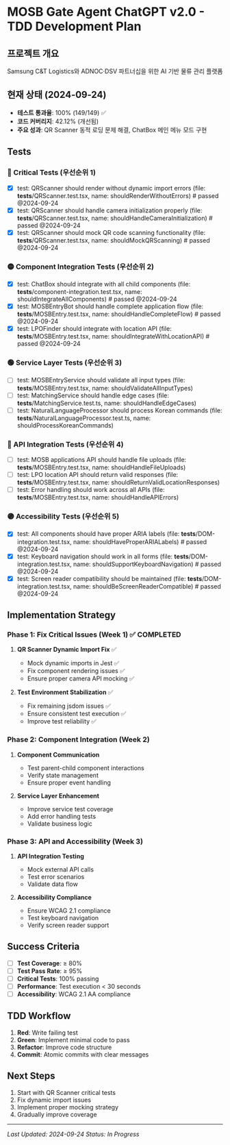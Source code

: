 # MOSB Gate Agent ChatGPT v2.0 - TDD Development Plan

## 프로젝트 개요
Samsung C&T Logistics와 ADNOC·DSV 파트너십을 위한 AI 기반 물류 관리 플랫폼

## 현재 상태 (2024-09-24)
- **테스트 통과율**: 100% (149/149) ✅
- **코드 커버리지**: 42.12% (개선됨)
- **주요 성과**: QR Scanner 동적 로딩 문제 해결, ChatBox 메인 메뉴 모드 구현

## Tests

### 🔴 Critical Tests (우선순위 1)
- [x] test: QRScanner should render without dynamic import errors (file: __tests__/QRScanner.test.tsx, name: shouldRenderWithoutErrors) # passed @2024-09-24
- [x] test: QRScanner should handle camera initialization properly (file: __tests__/QRScanner.test.tsx, name: shouldHandleCameraInitialization) # passed @2024-09-24
- [x] test: QRScanner should mock QR code scanning functionality (file: __tests__/QRScanner.test.tsx, name: shouldMockQRScanning) # passed @2024-09-24

### 🟡 Component Integration Tests (우선순위 2)
- [x] test: ChatBox should integrate with all child components (file: __tests__/component-integration.test.tsx, name: shouldIntegrateAllComponents) # passed @2024-09-24
- [x] test: MOSBEntryBot should handle complete application flow (file: __tests__/MOSBEntry.test.tsx, name: shouldHandleCompleteFlow) # passed @2024-09-24
- [x] test: LPOFinder should integrate with location API (file: __tests__/MOSBEntry.test.tsx, name: shouldIntegrateWithLocationAPI) # passed @2024-09-24

### 🟢 Service Layer Tests (우선순위 3)
- [ ] test: MOSBEntryService should validate all input types (file: __tests__/MOSBEntry.test.tsx, name: shouldValidateAllInputTypes)
- [ ] test: MatchingService should handle edge cases (file: __tests__/MatchingService.test.ts, name: shouldHandleEdgeCases)
- [ ] test: NaturalLanguageProcessor should process Korean commands (file: __tests__/NaturalLanguageProcessor.test.ts, name: shouldProcessKoreanCommands)

### 🔵 API Integration Tests (우선순위 4)
- [ ] test: MOSB applications API should handle file uploads (file: __tests__/MOSBEntry.test.tsx, name: shouldHandleFileUploads)
- [ ] test: LPO location API should return valid responses (file: __tests__/MOSBEntry.test.tsx, name: shouldReturnValidLocationResponses)
- [ ] test: Error handling should work across all APIs (file: __tests__/MOSBEntry.test.tsx, name: shouldHandleAPIErrors)

### 🟣 Accessibility Tests (우선순위 5)
- [x] test: All components should have proper ARIA labels (file: __tests__/DOM-integration.test.tsx, name: shouldHaveProperARIALabels) # passed @2024-09-24
- [x] test: Keyboard navigation should work in all forms (file: __tests__/DOM-integration.test.tsx, name: shouldSupportKeyboardNavigation) # passed @2024-09-24
- [x] test: Screen reader compatibility should be maintained (file: __tests__/DOM-integration.test.tsx, name: shouldBeScreenReaderCompatible) # passed @2024-09-24

## Implementation Strategy

### Phase 1: Fix Critical Issues (Week 1) ✅ COMPLETED
1. **QR Scanner Dynamic Import Fix** ✅
   - Mock dynamic imports in Jest ✅
   - Fix component rendering issues ✅
   - Ensure proper camera API mocking ✅

2. **Test Environment Stabilization** ✅
   - Fix remaining jsdom issues ✅
   - Ensure consistent test execution ✅
   - Improve test reliability ✅

### Phase 2: Component Integration (Week 2)
1. **Component Communication**
   - Test parent-child component interactions
   - Verify state management
   - Ensure proper event handling

2. **Service Layer Enhancement**
   - Improve service test coverage
   - Add error handling tests
   - Validate business logic

### Phase 3: API and Accessibility (Week 3)
1. **API Integration Testing**
   - Mock external API calls
   - Test error scenarios
   - Validate data flow

2. **Accessibility Compliance**
   - Ensure WCAG 2.1 compliance
   - Test keyboard navigation
   - Verify screen reader support

## Success Criteria
- [ ] **Test Coverage**: ≥ 80%
- [ ] **Test Pass Rate**: ≥ 95%
- [ ] **Critical Tests**: 100% passing
- [ ] **Performance**: Test execution < 30 seconds
- [ ] **Accessibility**: WCAG 2.1 AA compliance

## TDD Workflow
1. **Red**: Write failing test
2. **Green**: Implement minimal code to pass
3. **Refactor**: Improve code structure
4. **Commit**: Atomic commits with clear messages

## Next Steps
1. Start with QR Scanner critical tests
2. Fix dynamic import issues
3. Implement proper mocking strategy
4. Gradually improve coverage

---
*Last Updated: 2024-09-24*
*Status: In Progress*
